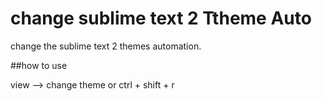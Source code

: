 change sublime text 2 Ttheme Auto
=================

change the sublime text 2 themes automation.

##how to use

view --> change theme or ctrl + shift + r
